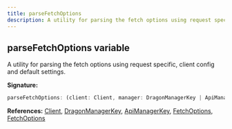 ```yaml
---
title: parseFetchOptions
description: A utility for parsing the fetch options using request specific, client config and default settings.
---
```


## parseFetchOptions variable

A utility for parsing the fetch options using request specific, client config and default settings.

**Signature:**

```ts
parseFetchOptions: (client: Client, manager: DragonManagerKey | ApiManagerKey, options?: FetchOptions) => FetchOptions
```

**References:** [Client](/api/classes/client), [DragonManagerKey](/api/types/dragonmanagerkey), [ApiManagerKey](/api/types/apimanagerkey), [FetchOptions](/api/interfaces/fetchoptions), [FetchOptions](/api/interfaces/fetchoptions)

